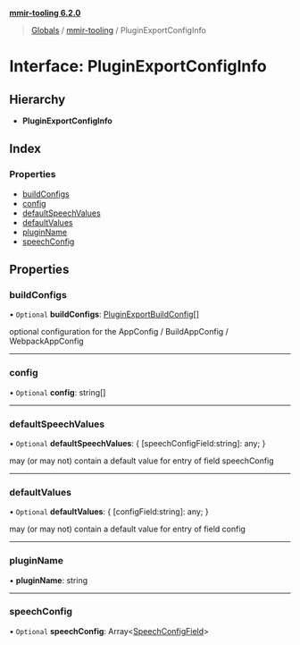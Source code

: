 **[mmir-tooling 6.2.0](../README.md)**

> [Globals](../README.md) / [mmir-tooling](../modules/mmir_tooling.md) / PluginExportConfigInfo

# Interface: PluginExportConfigInfo

## Hierarchy

* **PluginExportConfigInfo**

## Index

### Properties

* [buildConfigs](mmir_tooling.pluginexportconfiginfo.md#buildconfigs)
* [config](mmir_tooling.pluginexportconfiginfo.md#config)
* [defaultSpeechValues](mmir_tooling.pluginexportconfiginfo.md#defaultspeechvalues)
* [defaultValues](mmir_tooling.pluginexportconfiginfo.md#defaultvalues)
* [pluginName](mmir_tooling.pluginexportconfiginfo.md#pluginname)
* [speechConfig](mmir_tooling.pluginexportconfiginfo.md#speechconfig)

## Properties

### buildConfigs

• `Optional` **buildConfigs**: [PluginExportBuildConfig](../modules/mmir_tooling.md#pluginexportbuildconfig)[]

optional configuration for the AppConfig / BuildAppConfig / WebpackAppConfig

___

### config

• `Optional` **config**: string[]

___

### defaultSpeechValues

• `Optional` **defaultSpeechValues**: { [speechConfigField:string]: any;  }

may (or may not) contain a default value for entry of field speechConfig

___

### defaultValues

• `Optional` **defaultValues**: { [configField:string]: any;  }

may (or may not) contain a default value for entry of field config

___

### pluginName

•  **pluginName**: string

___

### speechConfig

• `Optional` **speechConfig**: Array<[SpeechConfigField](../modules/mmir_tooling.md#speechconfigfield)\>
